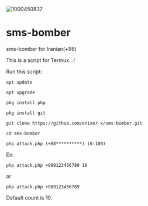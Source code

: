 ![1000450837](https://github.com/enixer-x/sms-bomber/assets/162966914/f71d6405-8612-4348-8472-fa993f38e395)
# sms-bomber
sms-bomber for Iranian(+98)

This is a script for Termux...!

Run this script:

`apt update`

`apt upgrade`

`pkg install php`

`pkg install git`

`git clone https://github.com/enixer-x/sms-bomber.git`

`cd sms-bomber`

`php attack.php (+98**********) (0-100)`


Ex:

`php attack.php +989123456789 10`

or

`php attack.php +989123456789`


Default count is 10.
